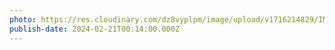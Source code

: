 ```yaml
---
photo: https://res.cloudinary.com/dz8vyplpm/image/upload/v1716214829/IMG_9049_vuadgo.jpg
publish-date: 2024-02-21T00:14:00.000Z
---
```

